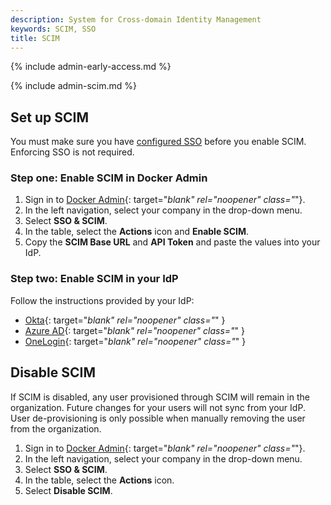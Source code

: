 ```yaml
---
description: System for Cross-domain Identity Management
keywords: SCIM, SSO
title: SCIM
---
```


{% include admin-early-access.md %}

{% include admin-scim.md %}

## Set up SCIM

You must make sure you have [configured SSO](sso.md) before you enable SCIM. Enforcing SSO is not required.

### Step one: Enable SCIM in Docker Admin

1. Sign in to [Docker Admin](https://admin.docker.com){: target="_blank" rel="noopener" class="_"}.
2. In the left navigation, select your company in the drop-down menu.
3. Select **SSO & SCIM**.
4. In the table, select the **Actions** icon and **Enable SCIM**.
5. Copy the **SCIM Base URL** and **API Token** and paste the values into your IdP.

### Step two: Enable SCIM in your IdP

Follow the instructions provided by your IdP:

- [Okta](https://help.okta.com/en-us/Content/Topics/Apps/Apps_App_Integration_Wizard_SCIM.htm){: target="_blank" rel="noopener" class="_" }
- [Azure AD](https://learn.microsoft.com/en-us/azure/databricks/administration-guide/users-groups/scim/aad#step-2-configure-the-enterprise-application){: target="_blank" rel="noopener" class="_" }
- [OneLogin](https://developers.onelogin.com/scim/create-app){: target="_blank" rel="noopener" class="_" }

## Disable SCIM

If SCIM is disabled, any user provisioned through SCIM will remain in the organization. Future changes for your users will not sync from your IdP. User de-provisioning is only possible when manually removing the user from the organization.

1. Sign in to [Docker Admin](https://admin.docker.com){: target="_blank" rel="noopener" class="_"}.
2. In the left navigation, select your company in the drop-down menu.
3. Select **SSO & SCIM**.
4. In the table, select the **Actions** icon.
5. Select **Disable SCIM**.